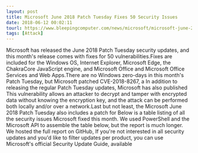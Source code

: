 ```yaml
---
layout: post
title: Microsoft June 2018 Patch Tuesday Fixes 50 Security Issues
date: 2018-06-12 00:02:11
tourl: https://www.bleepingcomputer.com/news/microsoft/microsoft-june-2018-patch-tuesday-fixes-50-security-issues/
tags: [Attack]
---
```

Microsoft has released the June 2018 Patch Tuesday security updates, and this month's release comes with fixes for 50 vulnerabilities.Fixes are included for the Windows OS, Internet Explorer, Microsoft Edge, the ChakraCore JavaScript engine, and Microsoft Office and Microsoft Office Services and Web Apps.There are no Windows zero-days in this month's Patch Tuesday, but Microsoft patched CVE-2018-8267, a In addition to releasing the regular Patch Tuesday updates, Microsoft has also published This vulnerability allows an attacker to decrypt and tamper with encrypted data without knowing the encryption key, and the attack can be performed both locally and/or over a network.Last but not least, the Microsoft June 2018 Patch Tuesday also includes a patch for Below is a table listing of all the security issues Microsoft fixed this month. We used PowerShell and the Microsoft API to assemble the table below, but the report is much longer. We hosted the full report on GitHub, If you're not interested in all security updates and you'd like to filter updates per product, you can use Microsoft's official Security Update Guide, available 